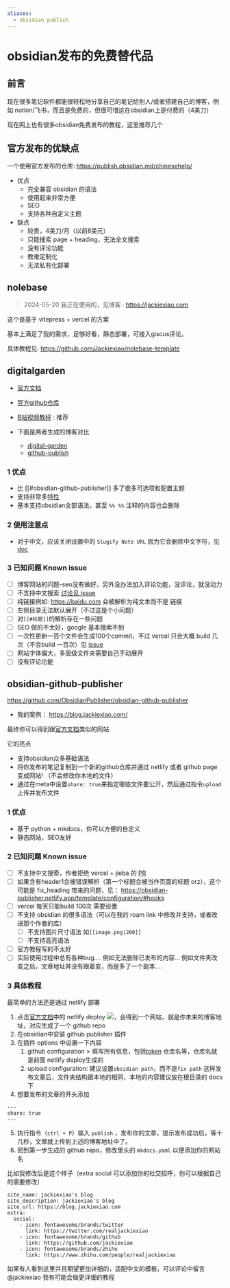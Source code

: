 ```yaml
---
aliases:
  - obsidian publish
---
```

# obsidian发布的免费替代品

## 前言
现在很多笔记软件都能很轻松地分享自己的笔记给别人/或者搭建自己的博客，例如 notion/飞书，而且是免费的，但很可惜这在obsidian上是付费的（4美刀）

现在网上也有很多obsidian免费发布的教程，这里推荐几个

## 官方发布的优缺点
一个使用官方发布的仓库: https://publish.obsidian.md/chinesehelp/

- 优点
   - 完全兼容 obsidian 的语法
   - 使用起来非常方便
   - SEO
   - 支持各种自定义主题
- 缺点
    - 较贵，4美刀/月（以前8美元）
    - 只能搜索 page + heading，无法全文搜索
    - 没有评论功能
    - 教难定制化
    - 无法私有化部署

## nolebase
> 2024-05-20 我正在使用的，见博客 :  https://jackiexiao.com

这个是基于 vitepress + vercel 的方案

基本上满足了我的需求，足够好看，静态部署，可接入giscus评论。

具体教程见:  https://github.com/Jackiexiao/nolebase-template
## digitalgarden
- [官方文档](https://dg-docs.ole.dev/)
- [官方github仓库](https://github.com/oleeskild/obsidian-digital-garden)
- [B站视频教程](https://www.bilibili.com/video/BV13V4y1c76b) : 推荐

- 下面是两者生成的博客对比
    - [digital-garden](https://digitalgarden-lime.vercel.app/)
    - [github-publish](https://obsidian-github-publish.vercel.app)

### 1 优点
- 比 [[#obsidian-github-publisher]] 多了很多可选项和配置主题
- 支持非常多[特性](https://dg-docs.ole.dev/features/)
- 基本支持obsidian全部语法，甚至 `%% %%` 注释的内容也会删除

### 2 使用注意点
- 对于中文，应该关闭设置中的 `Slugify Note URL` 因为它会删除中文字符，见 [doc](https://dg-docs.ole.dev/getting-started/05-other-settings/#slugify-note-url)

### 3 已知问题 Known issue
- [ ] 博客网站的问题-seo没有做好，另外没办法加入评论功能，没评论，就没动力
- [ ] 不支持中文搜索 [讨论见 issue](https://github.com/oleeskild/obsidian-digital-garden/issues/219)
- [ ] 纯链接例如: https://baidu.com 会被解析为纯文本而不是 链接
- [ ] 左侧目录无法默认展开（不过这是个小问题）
- [ ] 对`[[#标题]]`的解析存在一些问题
- [ ] SEO 做的不太好，google 基本搜索不到
- [ ] 一次性更新一百个文件会生成100个commit，不过 vercel 只会大概 build 几次（不会build 一百次）见 [issue](https://github.com/oleeskild/obsidian-digital-garden/issues/211)
- [ ] 网站字体偏大，多层级文件夹需要自己手动展开
- [ ] 没有评论功能

## obsidian-github-publisher
https://github.com/ObsidianPublisher/obsidian-github-publisher

- 我的案例： https://blog.jackiexiao.com/

最终你可以得到跟[官方文档](https://obsidian-publisher.netlify.app/)类似的网站

它的亮点
- 支持obsidian众多基础语法
- 将你发布的笔记复制到一个新的github仓库并通过 netlify 或者 github page变成网站! （不会修改你本地的文件）
- 通过在meta中设置`share: true`来指定哪些文件要公开，然后通过指令`upload`上传并发布文件

### 1 优点
- 基于 python + mkdocs，你可以方便的自定义
- 静态网站，SEO友好

### 2 已知问题 Known issue
- [ ] 不支持中文搜索，作者拒绝 vercel + jieba 的 [PR](https://github.com/ObsidianPublisher/publisher-template-netlify/pull/2) 
- [ ] 如果含有header1会被错误解析（第一个标题会被当作页面的标题 orz），这个可能是 fix_heading 带来的问题，见： https://obsidian-publisher.netlify.app/template/configuration/#hooks
- [ ] vercel 每天只能build 100次 需要设置
- [ ] 不支持 obsidian 的很多语法（可以在我的 roam link 中修改并支持，或者改进那个作者的库）
    - [ ] 不支持图片尺寸语法 如`[[image.png|200]]`
    - [ ] 不支持高亮语法
- [ ] 官方教程写的不太好
- [ ] 实际使用过程中总有各种bug.... 例如无法删除已发布的内容... 例如文件夹改变之后，文章地址并没有跟着变，而是多了一个副本....

### 3 具体教程

最简单的方法还是通过 netlify 部署
1. 点击[官方文档](https://obsidian-publisher.netlify.app/)中的 netlify deploy <a href="https://app.netlify.com/start/deploy?repository=https://github.com/ObsidianPublisher/publisher-template-netlify"><img src="https://www.netlify.com/img/deploy/button.svg"></a>，会得到一个网站，就是你未来的博客地址，对应生成了一个 github repo
2. 在obsidian中安装 github publisher 插件
3. 在插件 options 中设置一下内容
    1. github configuration > 填写所有信息，包括[token](https://github.com/settings/tokens) 仓库名等，仓库名就是前面 netlify deploy生成的
    2. upload configuration: 建议设置`obsidian path`，而不是`fix path` 这样发布文章后，文件夹结构跟本地的相同，本地的内容建议放在根目录的 docs 下
4. 想要发布的文章的开头添加
```
---
share: true
---
```
5. 执行指令（`ctrl + P`）输入 `publish` ，发布你的文章，提示发布成功后，等十几秒，文章就上传到上述的博客地址中了。
6. 回到第一步生成的 github repo，修改里头的 `mkdocs.yaml` 以便添加你的网站名

比如我修改后是这个样子（extra social 可以添加你的社交招呼，你可以根据自己的需要修改）
```
site_name: jackiexiao's blog
site_description: jackiexiao's blog
site_url: https://blog.jackiexiao.com
extra:
  social:
    - icon: fontawesome/brands/twitter
      link: https://twitter.com/realjackiexiao
    - icon: fontawesome/brands/github
      link: https://github.com/jackiexiao
    - icon: fontawesome/brands/zhihu
      link: https://www.zhihu.com/people/realjackiexiao
```


如果有人看到这里并且期望更加详细的，适配中文的模板，可以评论中留言 @jackiexiao 我有可能会做更详细的教程

